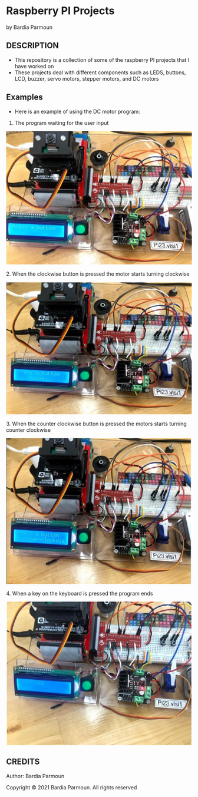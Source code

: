# Raspberry PI Projects

by Bardia Parmoun


## DESCRIPTION
- This repository is a collection of some of the raspberry PI projects that I have worked on 
- These projects deal with different components such as LEDS, buttons, LCD, buzzer, servo motors, stepper motors, and DC motors

## Examples

- Here is an example of using the DC motor program:
  
1. The program waiting for the user input
<p align="center">
<img src="images/start.JPG" />
</p>
2. When the clockwise button is pressed the motor starts turning clockwise 
<p align="center">
<img src="images/clockwise.JPG" />
</p>
3. When the counter clockwise button is pressed the motors starts turning counter clockwise
<p align="center">
<img src="images/counter_clockwise.JPG" />
</p>
4. When a key on the keyboard is pressed the program ends
<p align="center">
<img src="images/stop.JPG" />
</p>


## CREDITS
Author: Bardia Parmoun

Copyright © 2021 Bardia Parmoun. All rights reserved
